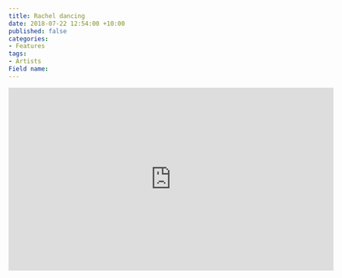 ```yaml
---
title: Rachel dancing
date: 2018-07-22 12:54:00 +10:00
published: false
categories:
- Features
tags:
- Artists
Field name: 
---
```


<iframe src="https://player.vimeo.com/video/286938413" width="640" height="360" frameborder="0" webkitallowfullscreen mozallowfullscreen allowfullscreen></iframe>